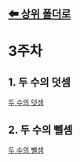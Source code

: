 [⬅ 상위 폴더로](..)
---
# 3주차

## 1. 두 수의 덧셈
[두 수의 덧셈](./1.%20두%20수의%20덧셈)

## 2. 두 수의 뻴셈
[두 수의 뻴셈](./2.%20두%20수의%20뻴셈)